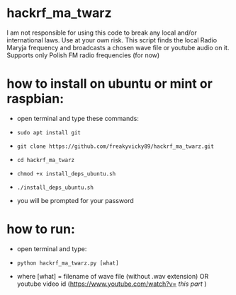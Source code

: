 # hackrf_ma_twarz
I am not responsible for using this code to break any local and/or international laws. Use at your own risk.
This script finds the local Radio Maryja frequency and broadcasts a chosen wave file or youtube audio on it.
Supports only Polish FM radio frequencies (for now)
# how to install on ubuntu or mint or raspbian:
* open terminal and type these commands:
-     sudo apt install git
-     git clone https://github.com/freakyvicky89/hackrf_ma_twarz.git
-     cd hackrf_ma_twarz
-     chmod +x install_deps_ubuntu.sh
-     ./install_deps_ubuntu.sh
* you will be prompted for your password
# how to run:
* open terminal and type:
-     python hackrf_ma_twarz.py [what]
* where [what] = filename of wave file (without .wav extension) OR youtube video id (https://www.youtube.com/watch?v= *this part* )